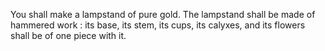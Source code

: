 You shall make a lampstand of pure gold. The lampstand shall be made of hammered work : its base, its stem, its cups, its calyxes, and its flowers shall be of one piece with it.
